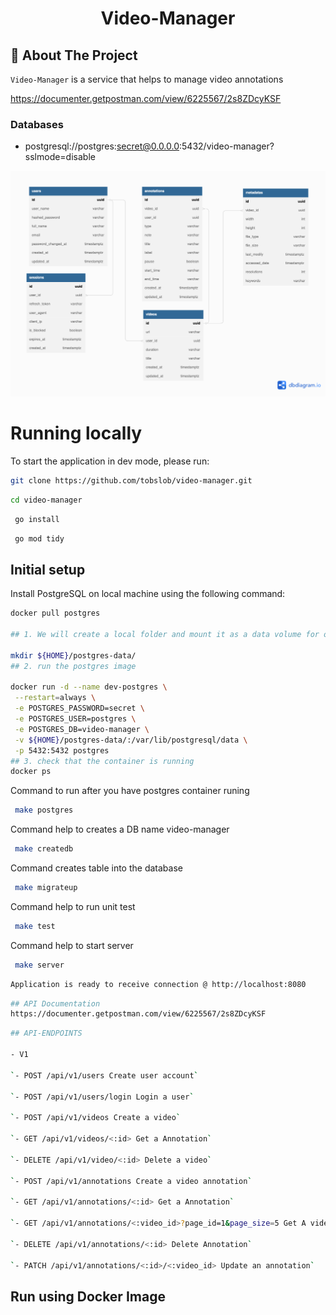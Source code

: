 <div id="top"></div>

<!--
*** Inspired by the Best-README-Template.
*** Let's create something AMAZING! :D

*** GitLab Flavored Markdown - https://gitlab.com/gitlab-org/gitlab/-/blob/master/doc/user/markdown.md
-->


<div align="center">
  <h1>Video-Manager</h1>
</div>

## 📍 About The Project

`Video-Manager` is a service that helps to manage video annotations

https://documenter.getpostman.com/view/6225567/2s8ZDcyKSF

### Databases

- postgresql://postgres:secret@0.0.0.0:5432/video-manager?sslmode=disable

![DB MODEL](https://github.com/tobslob/Video-manager/blob/main/database-model.png?raw=true)


# Running locally

To start the application in dev mode, please run:

```sh
git clone https://github.com/tobslob/video-manager.git
```

```sh
cd video-manager
```

```sh
 go install
```
```sh
 go mod tidy
```

## Initial setup

Install PostgreSQL on local machine using the following command:

```sh
docker pull postgres

## 1. We will create a local folder and mount it as a data volume for our running container to store all the database files in a known location.

mkdir ${HOME}/postgres-data/
## 2. run the postgres image

docker run -d --name dev-postgres \
 --restart=always \
 -e POSTGRES_PASSWORD=secret \
 -e POSTGRES_USER=postgres \
 -e POSTGRES_DB=video-manager \
 -v ${HOME}/postgres-data/:/var/lib/postgresql/data \
 -p 5432:5432 postgres
## 3. check that the container is running
docker ps

```
Command to run after you have postgres container runing
```sh
 make postgres
```
Command help to creates a DB name video-manager 
```sh
 make createdb
```
Command creates table into the database
```sh
 make migrateup
```
 Command help to run unit test
```sh
 make test
```
 Command help to start server
```sh
 make server
```

```sh
Application is ready to receive connection @ http://localhost:8080
```
```sh
## API Documentation
https://documenter.getpostman.com/view/6225567/2s8ZDcyKSF
```
```sh
## API-ENDPOINTS

- V1

`- POST /api/v1/users Create user account`

`- POST /api/v1/users/login Login a user`

`- POST /api/v1/videos Create a video`

`- GET /api/v1/videos/<:id> Get a Annotation`

`- DELETE /api/v1/video/<:id> Delete a video`

`- POST /api/v1/annotations Create a video annotation`

`- GET /api/v1/annotations/<:id> Get a Annotation`

`- GET /api/v1/annotations/<:video_id>?page_id=1&page_size=5 Get A video Annotations`

`- DELETE /api/v1/annotations/<:id> Delete Annotation`

`- PATCH /api/v1/annotations/<:id>/<:video_id> Update an annotation`
```

## Run using Docker Image


